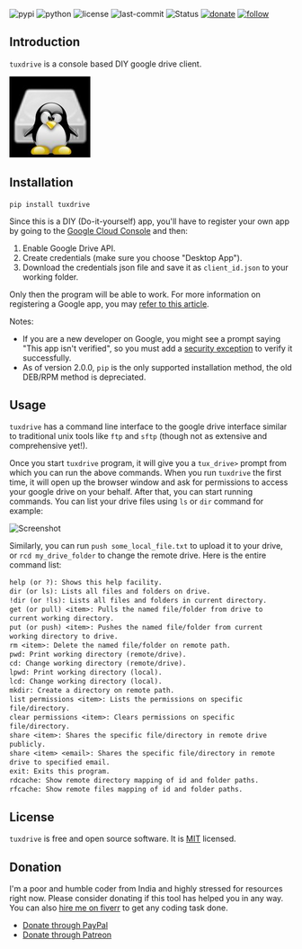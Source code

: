 ![pypi](https://img.shields.io/pypi/v/tuxdrive.svg)
![python](https://img.shields.io/pypi/pyversions/tuxdrive.svg)
![license](https://img.shields.io/github/license/prahladyeri/tuxdrive.svg)
![last-commit](https://img.shields.io/github/last-commit/prahladyeri/tuxdrive.svg)
![Status](https://img.shields.io/badge/status-stable-brightgreen.svg)
[![donate](https://img.shields.io/badge/-Donate-blue.svg?logo=paypal)](https://www.paypal.com/cgi-bin/webscr?cmd=_s-xclick&hosted_button_id=JM8FUXNFUK6EU)
[![follow](https://img.shields.io/twitter/follow/prahladyeri.svg?style=social)](https://twitter.com/prahladyeri)

## Introduction

`tuxdrive` is a console based DIY google drive client.

![Logo](tuxdrive/logo_small.jpg)

## Installation

	pip install tuxdrive


Since this is a DIY (Do-it-yourself) app, you'll have to register your own app by going to the [Google Cloud Console](https://console.cloud.google.com) and then:

1. Enable Google Drive API.
2. Create credentials (make sure you choose "Desktop App").
3. Download the credentials json file and save it as `client_id.json` to your working folder. 

Only then the program will be able to work. For more information on registering a Google app, you may [refer to this article](https://prahladyeri.com/blog/2016/12/how-to-create-google-drive-app-python-flask.html).

Notes:

- If you are a new developer on Google, you might see a prompt saying "This app isn't verified", so you must add a [security exception](https://raw.githubusercontent.com/prahladyeri/prahladyeri.com/gh-pages/uploads/google_app_no_street_cred.png) to verify it successfully.
- As of version 2.0.0, `pip` is the only supported installation method, the old DEB/RPM method is depreciated.

## Usage

`tuxdrive` has a command line interface to the google drive interface similar to traditional unix tools like `ftp` and `sftp` (though not as extensive and comprehensive yet!).

Once you start `tuxdrive` program, it will give you a `tux_drive>` prompt from which you can run the above commands. When you run `tuxdrive` the first time, it will open up the browser window and ask for permissions to access your google drive on your behalf. After that, you can start running commands. You can list your drive files using `ls` or `dir` command for example:

![Screenshot](https://github.com/prahladyeri/tuxdrive/raw/master/screenshot.png)

Similarly, you can run `push some_local_file.txt` to upload it to your drive, or `rcd my_drive_folder` to change the remote drive. Here is the entire command list:

	help (or ?): Shows this help facility.
	dir (or ls): Lists all files and folders on drive.
	!dir (or !ls): Lists all files and folders in current directory.
	get (or pull) <item>: Pulls the named file/folder from drive to current working directory.
	put (or push) <item>: Pushes the named file/folder from current working directory to drive.
	rm <item>: Delete the named file/folder on remote path.
	pwd: Print working directory (remote/drive).
	cd: Change working directory (remote/drive).
	lpwd: Print working directory (local).
	lcd: Change working directory (local).
	mkdir: Create a directory on remote path.
	list permissions <item>: Lists the permissions on specific file/directory.
	clear permissions <item>: Clears permissions on specific file/directory.
	share <item>: Shares the specific file/directory in remote drive publicly.
	share <item> <email>: Shares the specific file/directory in remote drive to specified email.
	exit: Exits this program.
	rdcache: Show remote directory mapping of id and folder paths.
	rfcache: Show remote files mapping of id and folder paths.

## License

`tuxdrive` is free and open source software. It is [MIT](https://opensource.org/licenses/MIT) licensed.

## Donation

I'm a poor and humble coder from India and highly stressed for resources right now. Please consider donating if this tool has helped you in any way. You can also [hire me on fiverr](https://www.fiverr.com/prahladyeri) to get any coding task done.

- [Donate through PayPal](https://www.paypal.com/cgi-bin/webscr?cmd=_s-xclick&hosted_button_id=JM8FUXNFUK6EU)
- [Donate through Patreon](https://www.patreon.com/prahladyeri)